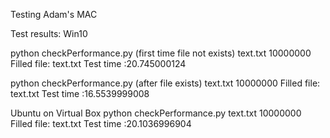 Testing Adam's MAC

Test results:
Win10

python checkPerformance.py (first time  file not exists)
text.txt
10000000
Filled file: text.txt
Test time :20.745000124

python checkPerformance.py (after file exists)
text.txt
10000000
Filled file: text.txt
Test time :16.5539999008

Ubuntu on Virtual Box
python checkPerformance.py
text.txt
10000000
Filled file: text.txt
Test time :20.1036996904